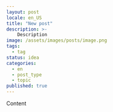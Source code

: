 ```yaml
---
layout: post
locale: en_US
title: "New post"
description: >-
    Description
image: /assets/images/posts/image.png
tags:
  - tag
status: idea
categories:
  - en
  - post_type
  - topic
published: true
---
```

Content
